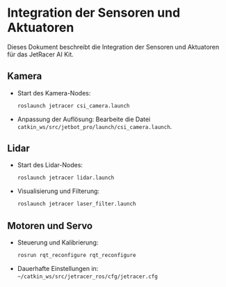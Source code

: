 
# Integration der Sensoren und Aktuatoren

Dieses Dokument beschreibt die Integration der Sensoren und Aktuatoren für das JetRacer AI Kit.

## Kamera
- Start des Kamera-Nodes:
  ```bash
  roslaunch jetracer csi_camera.launch
  ```
- Anpassung der Auflösung:
  Bearbeite die Datei `catkin_ws/src/jetbot_pro/launch/csi_camera.launch`.

## Lidar
- Start des Lidar-Nodes:
  ```bash
  roslaunch jetracer lidar.launch
  ```
- Visualisierung und Filterung:
  ```bash
  roslaunch jetracer laser_filter.launch
  ```

## Motoren und Servo
- Steuerung und Kalibrierung:
  ```bash
  rosrun rqt_reconfigure rqt_reconfigure
  ```
- Dauerhafte Einstellungen in:
  `~/catkin_ws/src/jetracer_ros/cfg/jetracer.cfg`
